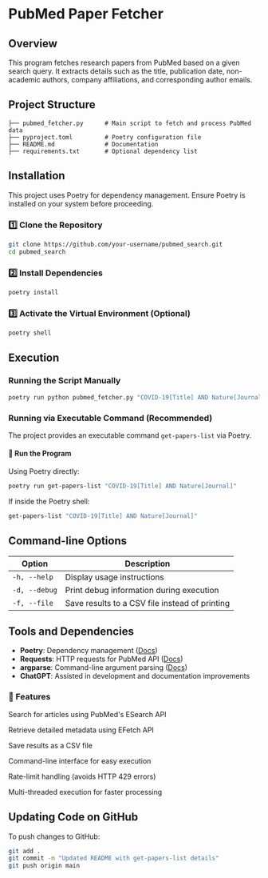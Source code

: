 # PubMed Paper Fetcher

## Overview

This program fetches research papers from PubMed based on a given search query. It extracts details such as the title, publication date, non-academic authors, company affiliations, and corresponding author emails.

## Project Structure

```
├── pubmed_fetcher.py      # Main script to fetch and process PubMed data
├── pyproject.toml         # Poetry configuration file
├── README.md              # Documentation
├── requirements.txt       # Optional dependency list
```

## Installation

This project uses Poetry for dependency management. Ensure Poetry is installed on your system before proceeding.

### 1️⃣ Clone the Repository

```sh
git clone https://github.com/your-username/pubmed_search.git
cd pubmed_search
```

### 2️⃣ Install Dependencies

```sh
poetry install
```

### 3️⃣ Activate the Virtual Environment (Optional)

```sh
poetry shell
```

## Execution

### Running the Script Manually

```sh
poetry run python pubmed_fetcher.py "COVID-19[Title] AND Nature[Journal]"
```

### Running via Executable Command (Recommended)

The project provides an executable command `get-papers-list` via Poetry.

#### 🔹 Run the Program

Using Poetry directly:

```sh
poetry run get-papers-list "COVID-19[Title] AND Nature[Journal]"
```

If inside the Poetry shell:

```sh
get-papers-list "COVID-19[Title] AND Nature[Journal]"
```

## Command-line Options

| Option        | Description                                    |
| ------------- | ---------------------------------------------- |
| `-h, --help`  | Display usage instructions                     |
| `-d, --debug` | Print debug information during execution       |
| `-f, --file`  | Save results to a CSV file instead of printing |

## Tools and Dependencies

- **Poetry**: Dependency management ([Docs](https://python-poetry.org/))
- **Requests**: HTTP requests for PubMed API ([Docs](https://docs.python-requests.org/))
- **argparse**: Command-line argument parsing ([Docs](https://docs.python.org/3/library/argparse.html))
- **ChatGPT**: Assisted in development and documentation improvements
### 🚀 Features

Search for articles using PubMed's ESearch API

Retrieve detailed metadata using EFetch API

Save results as a CSV file

Command-line interface for easy execution

Rate-limit handling (avoids HTTP 429 errors)

Multi-threaded execution for faster processing

## Updating Code on GitHub

To push changes to GitHub:

```sh
git add .
git commit -m "Updated README with get-papers-list details"
git push origin main
```

